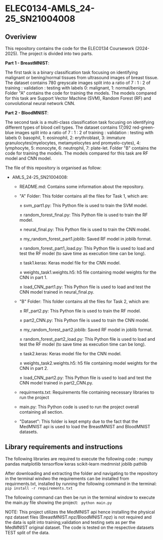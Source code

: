 # ELEC0134-AMLS_24-25_SN21004008
## Overiview
This repository contains the code for the ELEC0134 Coursework (2024-2025). The project is divided into two parts.

**Part 1 - BreastMNIST**:

The first task is a binary classification task focusing on identifying malignant or bening/normal tissues from ultrasound images of breast tissue. The dataset contains 780 greyscale images split into a ratio of 7 : 1 : 2 of training : validation : testing with labels 0: malignant, 1: normal/benign. Folder "A" contains the code for training the models. The models compared for this task are Support Vector Machine (SVM), Random Forest (RF) and convolutional neural network CNN. 

**Part 2 - BloodMNIST**:

The second task is a multi-class classification task focusing on identifying different types of blood cell types. The dataset contains 17,092 red-green-blue images split into a ratio of 7 : 1 : 2 of training : validation : testing with labels 0: basophil, 1: eosinophil, 2: erythroblast, 3: immature granulocytes(myelocytes, metamyelocytes and promyelo-cytes), 4: lymphocyte, 5: monocyte, 6: neutrophil, 7: plate-let. Folder "B" contains the code for training the models. The models compared for this task are RF model and CNN model. 

The file of this repository is organised as follow:

- AMLS_24-25_SN21004008:

  - README.md: Contains some information about the repository.

  - "A" Folder: This folder contains all the files for Task 1, which are:
    
    ± svm_part1.py: This Python file is used to train the SVM model.
    
    ± random_forest_final.py: This Python file is used to train the RF model.
    
    ± neural_final.py: This Python file is used to train the CNN model.
    
    ± my_random_forest_part1.joblib: Saved RF model in joblib format.
    
    ± random_forest_part1_load.py: This Python file is used to load and test the RF model (to save time as execution time can be long).
    
    ± task1.keras: Keras model file for the CNN model.
    
    ± weights_task1.weights.h5: h5 file containing model weights for the CNN in part 1.
    
    ± load_CNN_part1.py: This Python file is used to load and test the CNN model trained in neural_final.py.

  - "B" Folder: This folder contains all the files for Task 2, which are:
    
     ± RF_part2.py: This Python file is used to train the RF model.

     ±  part2_CNN.py: This Python file is used to train the CNN model.

    ±  my_random_forest_part2.joblib: Saved RF model in joblib format.

    ± random_forest_part2_load.py: This Python file is used to load and test the RF model (to save time as execution time can be long).

    ± task2.keras: Keras model file for the CNN model.
    
    ± weights_task2.weights.h5: h5 file containing model weights for the CNN in part 2.

    ± load_CNN_part2.py: This Python file is used to load and test the CNN model trained in part2_CNN.py.

  - requirments.txt: Requirements file containing necessary libraries to run the project
     
  - main.py: This Python code is used to run the project overall containing all section.
  
   - "Dataset": This folder is kept empty due to the fact that the MedMNIST api is used to load the BreastMNIST and BloodMNIST datasets.

## Library requirements and instructions 

The following libraries are required to execute the following code :
numpy
pandas
matplotlib
tensorflow
keras
scikit-learn
medmnist
joblib
pathlib

After downloading and extracting the folder and navigating to the repository in the terminal windwo the requirements can be installed from requirments.txt, installed by running the following command in the terminal:  ``` pip install -r requirements.txt```

The following command can then be run in the terminal window to execute the main.py file showing the project: ``` python main.py```

NOTE: This project utilizes the MedMNIST api hence installing the physical npz dataset files (BreastMNIST.npz/BloodMNIST.npz) is not required and the data is split into training,validation and testing sets as per the MedMNIST original dataset. The code is tested on the respective datasets TEST split of the data.

    
  
 
